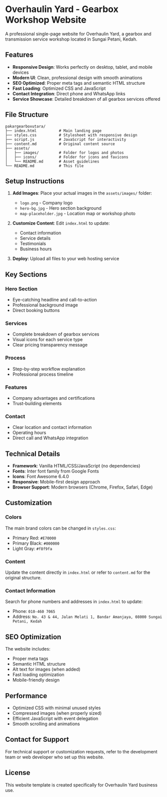 # Overhaulin Yard - Gearbox Workshop Website

A professional single-page website for Overhaulin Yard, a gearbox and transmission service workshop located in Sungai Petani, Kedah.

## Features

- **Responsive Design**: Works perfectly on desktop, tablet, and mobile devices
- **Modern UI**: Clean, professional design with smooth animations
- **SEO Optimized**: Proper meta tags and semantic HTML structure
- **Fast Loading**: Optimized CSS and JavaScript
- **Contact Integration**: Direct phone and WhatsApp links
- **Service Showcase**: Detailed breakdown of all gearbox services offered

## File Structure

```
pakargearboxutara/
├── index.html          # Main landing page
├── styles.css          # Stylesheet with responsive design
├── script.js           # JavaScript for interactivity
├── content.md          # Original content source
├── assets/
│   ├── images/         # Folder for logos and photos
│   ├── icons/          # Folder for icons and favicons
│   └── README.md       # Asset guidelines
└── README.md           # This file
```

## Setup Instructions

1. **Add Images**: Place your actual images in the `assets/images/` folder:
   - `logo.png` - Company logo
   - `hero-bg.jpg` - Hero section background
   - `map-placeholder.jpg` - Location map or workshop photo

2. **Customize Content**: Edit `index.html` to update:
   - Contact information
   - Service details
   - Testimonials
   - Business hours

3. **Deploy**: Upload all files to your web hosting service

## Key Sections

### Hero Section
- Eye-catching headline and call-to-action
- Professional background image
- Direct booking buttons

### Services
- Complete breakdown of gearbox services
- Visual icons for each service type
- Clear pricing transparency message

### Process
- Step-by-step workflow explanation
- Professional process timeline

### Features
- Company advantages and certifications
- Trust-building elements

### Contact
- Clear location and contact information
- Operating hours
- Direct call and WhatsApp integration

## Technical Details

- **Framework**: Vanilla HTML/CSS/JavaScript (no dependencies)
- **Fonts**: Inter font family from Google Fonts
- **Icons**: Font Awesome 6.4.0
- **Responsive**: Mobile-first design approach
- **Browser Support**: Modern browsers (Chrome, Firefox, Safari, Edge)

## Customization

### Colors
The main brand colors can be changed in `styles.css`:
- Primary Red: `#E70000`
- Primary Black: `#000000`
- Light Gray: `#f8f9fa`

### Content
Update the content directly in `index.html` or refer to `content.md` for the original structure.

### Contact Information
Search for phone numbers and addresses in `index.html` to update:
- Phone: `010-460 7065`
- Address: `No. 43 & 44, Jalan Melati 1, Bandar Amanjaya, 08000 Sungai Petani, Kedah`

## SEO Optimization

The website includes:
- Proper meta tags
- Semantic HTML structure
- Alt text for images (when added)
- Fast loading optimization
- Mobile-friendly design

## Performance

- Optimized CSS with minimal unused styles
- Compressed images (when properly sized)
- Efficient JavaScript with event delegation
- Smooth scrolling and animations

## Contact for Support

For technical support or customization requests, refer to the development team or web developer who set up this website.

## License

This website template is created specifically for Overhaulin Yard business use.
